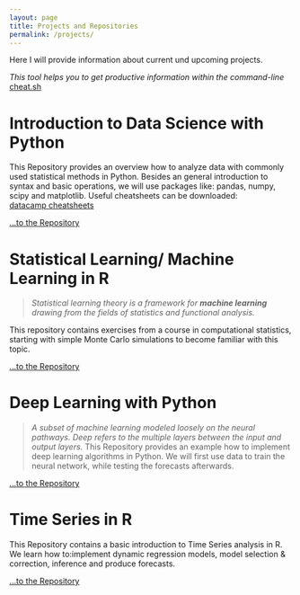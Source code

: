 ```yaml
---
layout: page
title: Projects and Repositories
permalink: /projects/
---
```

Here I will provide information about current und upcoming projects.

*This tool helps you to get productive information within the command-line*
[cheat.sh](https://cheat.sh/)

# Introduction to Data Science with Python
This Repository provides an overview how to analyze data with commonly used
statistical methods in Python. Besides an general introduction to syntax and
basic operations, we will use packages like: pandas, numpy, scipy
and matplotlib. Useful cheatsheets can be downloaded: <br>
[datacamp cheatsheets](https://www.datacamp.com/community/data-science-cheatsheets)

[...to the Repository](https://github.com/fbalensiefer/Introduction_Python)

# Statistical Learning/ Machine Learning in R
>*Statistical learning theory is a framework for **machine learning**
 drawing from the fields of statistics and functional analysis.*

This repository contains exercises from a course in computational statistics, starting with simple Monte Carlo simulations to become familiar with this topic.

[...to the Repository](https://github.com/fbalensiefer/Machine_Learning_R)

# Deep Learning with Python
>*A subset of machine learning modeled loosely on the neural pathways. Deep refers to the multiple layers between the input and output layers.*
This Repository provides an example how to implement deep learning algorithms
in Python. We will first use data to train the neural network, while testing the
forecasts afterwards.

[...to the Repository](https://github.com/fbalensiefer/Deep_Learning_Python)

# Time Series in R
This Repository contains a basic introduction to Time Series analysis in R.
We learn how to:implement dynamic regression models, model selection & correction,
inference and produce forecasts.

[...to the Repository](https://github.com/fbalensiefer/TimeSeries_R)
